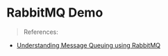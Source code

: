 # RabbitMQ Demo




> References:

- [Understanding Message Queuing using RabbitMQ](https://blog.logrocket.com/understanding-message-queuing-systems-using-rabbitmq/)